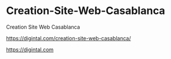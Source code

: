 # Creation-Site-Web-Casablanca
Creation Site Web Casablanca

https://digintal.com/creation-site-web-casablanca/

https://digintal.com
